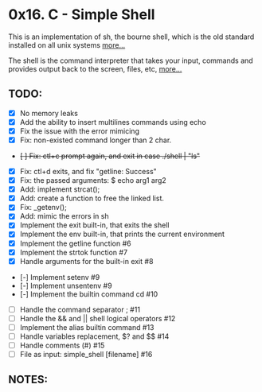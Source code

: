 # 0x16. C - Simple Shell
This is an implementation of sh, the bourne shell, which is the old standard
installed on all unix systems [more...](https://man7.org/linux/man-pages/man1/sh.1p.html)

The shell is the command interpreter that takes your input, commands and provides output
back to the screen, files, etc, [more...](https://github.com/rcgsheffield/linux-shell/blob/master/README.md)

## TODO:

- [x] No memory leaks
- [x] Add the ability to insert multilines commands using echo
- [x] Fix the issue with the error mimicing
- [x] Fix: non-existed command longer than 2 char.
- ~~[ ] Fix: ctl+c prompt again, and exit in case ./shell | "ls"~~
- [x] Fix: ctl+d exits, and fix "getline: Success"
- [x] Fix: the passed arguments: $ echo arg1 arg2
- [x] Add: implement strcat();
- [x] Add: create a function to free the linked list.
- [x] Fix: _getenv();
- [x] Add: mimic the errors in sh
- [x] Implement the exit built-in, that exits the shell
- [x] Implement the env built-in, that prints the current environment
- [x] Implement the getline function #6
- [x] Implement the strtok function #7
- [x] Handle arguments for the built-in exit #8
- [-] Implement setenv #9
- [-] Implement unsentenv #9
- [-] Implement the builtin command cd #10
- [ ] Handle the command separator ; #11
- [ ] Handle the && and || shell logical operators #12
- [ ] Implement the alias builtin command #13
- [ ] Handle variables replacement, $? and $$ #14
- [ ] Handle comments (#) #15
- [ ] File as input: simple_shell [filename] #16

## NOTES:
